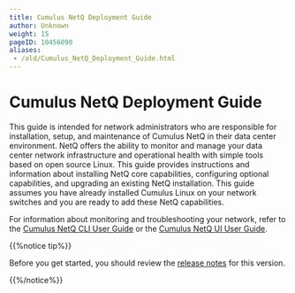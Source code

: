 ```yaml
---
title: Cumulus NetQ Deployment Guide
author: Unknown
weight: 15
pageID: 10456090
aliases:
 - /old/Cumulus_NetQ_Deployment_Guide.html
---
```

# Cumulus NetQ Deployment Guide

This guide is intended for network administrators who are responsible
for installation, setup, and maintenance of Cumulus NetQ in their data
center environment. NetQ offers the ability to monitor and manage your
data center network infrastructure and operational health with simple
tools based on open source Linux. This guide provides instructions and
information about installing NetQ core capabilities, configuring
optional capabilities, and upgrading an existing NetQ installation. This
guide assumes you have already installed Cumulus Linux on your network
switches and you are ready to add these NetQ capabilities.

For information about monitoring and troubleshooting your network, refer
to the [Cumulus NetQ CLI User
Guide](/old/https://docs.cumulusnetworks.com/display/NETQ/Cumulus+NetQ+CLI+User+Guide)
or the [Cumulus NetQ UI User
Guide](/old/https://docs.cumulusnetworks.com/display/NETQ/Cumulus+NetQ+UI+User+Guide).

{{%notice tip%}}

Before you get started, you should review the [release
notes](https://support.cumulusnetworks.com/hc/en-us/articles/360017779214-Cumulus-NetQ-2-1-Release-Notes)
for this version.

{{%/notice%}}
